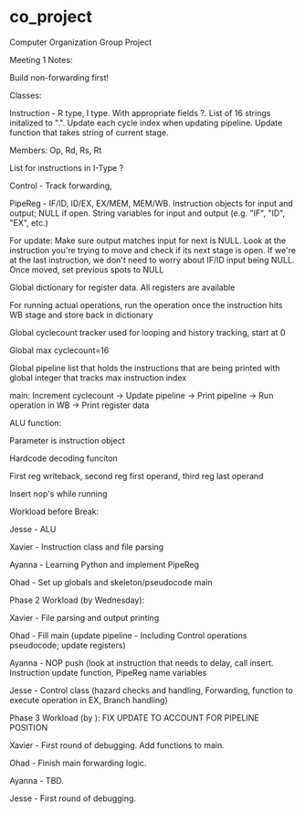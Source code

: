 # co_project
Computer Organization Group Project

Meeting 1 Notes:

Build non-forwarding first!

Classes:

Instruction - R type, I type. With appropriate fields ?. List of 16 strings initalized to ".". Update each cycle index when updating pipeline. Update function that takes string of current stage.

Members: Op, Rd, Rs, Rt


List for instructions in I-Type ?

Control - Track forwarding,

PipeReg - IF/ID, ID/EX, EX/MEM, MEM/WB. Instruction objects for input and output; NULL if open. String variables for input and output (e.g. "IF", "ID", "EX", etc.)

For update: Make sure output matches input for next is NULL. Look at the instruction you're trying to move and check if its next stage is open. If we're at the last instruction, we don't need to worry about IF/ID input being NULL. Once moved, set previous spots to NULL

Global dictionary for register data. All registers are available

For running actual operations, run the operation once the instruction hits WB stage and store back in dictionary

Global cyclecount tracker used for looping and history tracking, start at 0

Global max cyclecount=16

Global pipeline list that holds the instructions that are being printed with global integer that tracks max instruction index

main: Increment cyclecount -> Update pipeline -> Print pipeline -> Run operation in WB -> Print register data

ALU function:

Parameter is instruction object

Hardcode decoding funciton

First reg writeback, second reg first operand, third reg last operand


Insert nop's while running


Workload before Break:

Jesse - ALU

Xavier - Instruction class and file parsing

Ayanna - Learning Python and implement PipeReg

Ohad - Set up globals and skeleton/pseudocode main



Phase 2 Workload (by Wednesday):

Xavier - File parsing and output printing

Ohad - Fill main (update pipeline - Including Control operations pseudocode; update registers)

Ayanna - NOP push (look at instruction that needs to delay, call insert. Instruction update function, PipeReg name variables

Jesse - Control class (hazard checks and handling, Forwarding, function to execute operation in EX, Branch handling)



Phase 3 Workload (by ): FIX UPDATE TO ACCOUNT FOR PIPELINE POSITION

Xavier - First round of debugging. Add functions to main.

Ohad - Finish main forwarding logic.

Ayanna - TBD.

Jesse - First round of debugging. 

